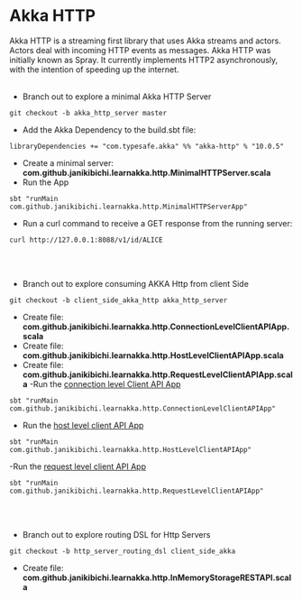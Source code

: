 # Akka HTTP

Akka HTTP is a streaming first library that uses Akka streams and actors. Actors deal with incoming HTTP events as messages.
Akka HTTP was initially known as Spray. It currently implements HTTP2 asynchronously, with the intention of speeding up the internet.
<br><br>
- Branch out to explore a minimal Akka HTTP Server
````
git checkout -b akka_http_server master
````
- Add the Akka Dependency to the build.sbt file:
````
libraryDependencies += "com.typesafe.akka" %% "akka-http" % "10.0.5"
````
- Create a minimal server: <b>com.github.janikibichi.learnakka.http.MinimalHTTPServer.scala</b>
- Run the App
````
sbt "runMain com.github.janikibichi.learnakka.http.MinimalHTTPServerApp"
````
- Run a curl command to receive a GET response from the running server:
````
curl http://127.0.0.1:8088/v1/id/ALICE
````
<br><br>
- Branch out to explore consuming AKKA Http from client Side
````
git checkout -b client_side_akka_http akka_http_server
````
- Create file: <b>com.github.janikibichi.learnakka.http.ConnectionLevelClientAPIApp.scala</b>
- Create file: <b>com.github.janikibichi.learnakka.http.HostLevelClientAPIApp.scala</b>
- Create file: <b>com.github.janikibichi.learnakka.http.RequestLevelClientAPIApp.scala</b>
-Run the [connection level Client API App](https://asciinema.org/a/au41haWcDr8Yc4lHQU9RyfAzW)
````
sbt "runMain com.github.janikibichi.learnakka.http.ConnectionLevelClientAPIApp"
````
- Run the [host level client API App](https://asciinema.org/a/YJ48yhY3ckRFB9bN9cnEcpfyS)
````
sbt "runMain com.github.janikibichi.learnakka.http.HostLevelClientAPIApp"
````
-Run the [request level client API App](https://asciinema.org/a/FeyOM6b5yYWykLmvXtCn5HuGe)
````
sbt "runMain com.github.janikibichi.learnakka.http.RequestLevelClientAPIApp"
````
<br><br>
- Branch out to explore routing DSL for Http Servers
````
git checkout -b http_server_routing_dsl client_side_akka

````
- Create file: <b>com.github.janikibichi.learnakka.http.InMemoryStorageRESTAPI.scala</b>
